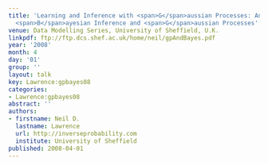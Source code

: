 ```yaml
---
title: 'Learning and Inference with <span>G</span>aussian Processes: An Overview of
  <span>B</span>ayesian Inference and <span>G</span>aussian Processes'
venue: Data Modelling Series, University of Sheffield, U.K.
linkpdf: ftp://ftp.dcs.shef.ac.uk/home/neil/gpAndBayes.pdf
year: '2008'
month: 4
day: '01'
group: ''
layout: talk
key: Lawrence:gpbayes08
categories:
- Lawrence:gpbayes08
abstract: ''
authors:
- firstname: Neil D.
  lastname: Lawrence
  url: http://inverseprobability.com
  institute: University of Sheffield
published: 2008-04-01
---
```

